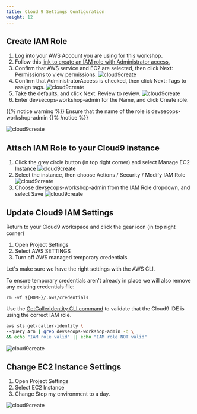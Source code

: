 ```yaml
---
title: Cloud 9 Settings Configuration
weight: 12
---
```


## Create IAM Role
1. Log into your AWS Account you are using for this workshop.
2. Follow this [link to create an IAM role with Administrator access.](https://console.aws.amazon.com/iam/home#/roles$new?step=type&commonUseCase=EC2%2BEC2&selectedUseCase=EC2&policies=arn:aws:iam::aws:policy%2FAdministratorAccess&roleName=devsecops-workshop-admin)
3. Confirm that AWS service and EC2 are selected, then click Next: Permissions to view permissions.
![cloud9create](/images/setup/cloud9_role_1_create.png)
4. Confirm that AdministratorAccess is checked, then click Next: Tags to assign tags.
![cloud9create](/images/setup/cloud9_role_2_permissions.png)
5. Take the defaults, and click Next: Review to review.
![cloud9create](/images/setup/cloud9_role_3_tag.png)
6. Enter devsecops-workshop-admin for the Name, and click Create role.
 
{{% notice warning %}}
Ensure that the name of the role is devsecops-workshop-admin 
{{% /notice %}}

![cloud9create](/images/setup/cloud9_role_4_review.png)

## Attach IAM Role to your Cloud9 instance

1. Click the grey circle button (in top right corner) and select Manage EC2 Instance
![cloud9create](/images/setup/cloud9_console_change_instance.png)
2. Select the instance, then choose Actions / Security / Modify IAM Role
![cloud9create](/images/setup/cloud9_instance_settings_iam.png)
3. Choose devsecops-workshop-admin from the IAM Role dropdown, and select Save
![cloud9create](/images/setup/cloud9_modify_iam_console.png)

## Update Cloud9 IAM Settings

Return to your Cloud9 workspace and click the gear icon (in top right corner)

1. Open Project Settings
2. Select AWS SETTINGS
3. Turn off AWS managed temporary credentials

Let's make sure we have the right settings with the AWS CLI.

To ensure temporary credentials aren’t already in place we will also remove any existing credentials file:

`rm -vf ${HOME}/.aws/credentials`

Use the [GetCallerIdentity CLI command](https://docs.aws.amazon.com/cli/latest/reference/sts/get-caller-identity.html) 
to validate that the Cloud9 IDE is using the correct IAM role.

```bash
aws sts get-caller-identity \
--query Arn | grep devsecops-workshop-admin -q \
&& echo "IAM role valid" || echo "IAM role NOT valid"
```

![cloud9create](/images/setup/cloud9_verify_iam_cli.png)

## Change EC2 Instance Settings

1. Open Project Settings
2. Select EC2 Instance
3. Change Stop my environment to a day.

![cloud9create](/images/setup/cloud9_stop_ec2.png)
